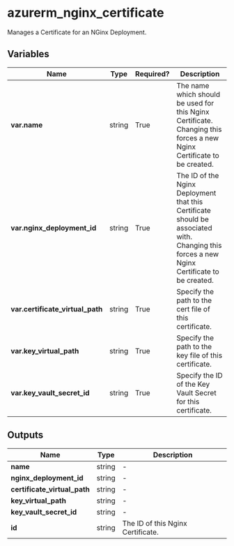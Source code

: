 # azurerm_nginx_certificate

Manages a Certificate for an NGinx Deployment.

## Variables

| Name | Type | Required? |  Description |
| ---- | ---- | --------- |  ----------- |
| **var.name** | string | True | The name which should be used for this Nginx Certificate. Changing this forces a new Nginx Certificate to be created. | 
| **var.nginx_deployment_id** | string | True | The ID of the Nginx Deployment that this Certificate should be associated with. Changing this forces a new Nginx Certificate to be created. | 
| **var.certificate_virtual_path** | string | True | Specify the path to the cert file of this certificate. | 
| **var.key_virtual_path** | string | True | Specify the path to the key file of this certificate. | 
| **var.key_vault_secret_id** | string | True | Specify the ID of the Key Vault Secret for this certificate. | 



## Outputs

| Name | Type | Description |
| ---- | ---- | --------- | 
| **name** | string  | - | 
| **nginx_deployment_id** | string  | - | 
| **certificate_virtual_path** | string  | - | 
| **key_virtual_path** | string  | - | 
| **key_vault_secret_id** | string  | - | 
| **id** | string  | The ID of this Nginx Certificate. | 
